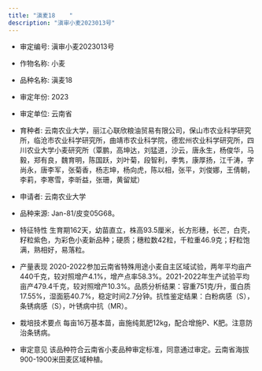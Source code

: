 ```yaml
---
title: "滇麦18	"
description: "滇审小麦2023013号"
---
```

* 审定编号:  滇审小麦2023013号

*  作物名称:  小麦

*  品种名称:  滇麦18	

*  审定年份:  2023

*  审定单位:  云南省

* 育种者:  云南农业大学，丽江心联欣粮油贸易有限公司，保山市农业科学研究所，临沧市农业科学研究所，曲靖市农业科学院，德宏州农业科学研究所，四川农业大学小麦研究所（覃鹏，高坤达，刘猛道，沙云，唐永生，杨俊华，马毅，郑有良，魏育明，陈国跃，刘叶菊，段智利，李隽，康厚扬，江千涛，字尚永，唐李军，张菊香，杨志坤，杨向虎，陈以相，张平，刘俊娜，王倩朝，李莉，李寒雪，李昕益，张珊，黄留斌）

*  申请者:  云南农业大学

*  品种来源:  Jan-81/皮变05G68。

*  特征特性
生育期162天，幼苗直立，株高93.5厘米，长方形穗，长芒，白壳，籽粒紫色，为彩色小麦新品种；硬质；穗粒数42粒，千粒重46.9克；籽粒饱满，熟相好，易落粒。

*  产量表现
2020-2022参加云南省特殊用途小麦自主区域试验，两年平均亩产440千克，较对照增产4.1%，增产点率58.3%。2021-2022年生产试验平均亩产479.4千克，较对照增产10.3%。品质分析结果：容重751克/升，蛋白质17.55%，湿面筋40.7%，稳定时间2.7分钟。抗性鉴定结果：白粉病感（S），条锈病感（S），叶锈病中抗（MR）。

*  栽培技术要点
每亩16万基本苗，亩施纯氮肥12kg，配合增施P、K肥。注意防治条锈病。

*  审定意见
该品种符合云南省小麦品种审定标准，同意通过审定。云南省海拔900-1900米田麦区域种植。
